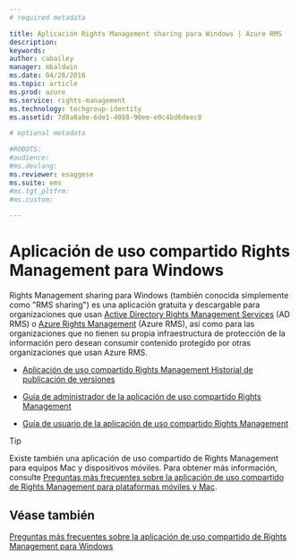 ```yaml
---
# required metadata

title: Aplicación Rights Management sharing para Windows | Azure RMS
description:
keywords:
author: cabailey
manager: mbaldwin
ms.date: 04/28/2016
ms.topic: article
ms.prod: azure
ms.service: rights-management
ms.technology: techgroup-identity
ms.assetid: 7d8a8abe-6de1-4088-90ee-e0c4bd6deec8

# optional metadata

#ROBOTS:
#audience:
#ms.devlang:
ms.reviewer: esaggese
ms.suite: ems
#ms.tgt_pltfrm:
#ms.custom:

---
```


# Aplicación de uso compartido Rights Management para Windows
Rights Management sharing para Windows (también conocida simplemente como "RMS sharing") es una aplicación gratuita y descargable para organizaciones que usan [Active Directory Rights Management Services](https://technet.microsoft.com/library/cc772403.aspx) (AD RMS) o [Azure Rights Management](../understand-explore/azure-rights-management.md) (Azure RMS), así como para las organizaciones que no tienen su propia infraestructura de protección de la información pero desean consumir contenido protegido por otras organizaciones que usan Azure RMS.

-   [Aplicación de uso compartido Rights Management Historial de publicación de versiones](sharing-app-version-release-history.md)

-   [Guía de administrador de la aplicación de uso compartido Rights Management](sharing-app-admin-guide.md)

-   [Guía de usuario de la aplicación de uso compartido Rights Management](sharing-app-user-guide.md)

> [!TIP]
> Existe también una aplicación de uso compartido de Rights Management para equipos Mac y dispositivos móviles. Para obtener más información, consulte [Preguntas más frecuentes sobre la aplicación de uso compartido de Rights Management para plataformas móviles y Mac](http://technet.microsoft.com/dn451248).

## Véase también
[Preguntas más frecuentes sobre la aplicación de uso compartido de Rights Management para Windows](http://technet.microsoft.com/dn467883)



<!--HONumber=Apr16_HO3-->


